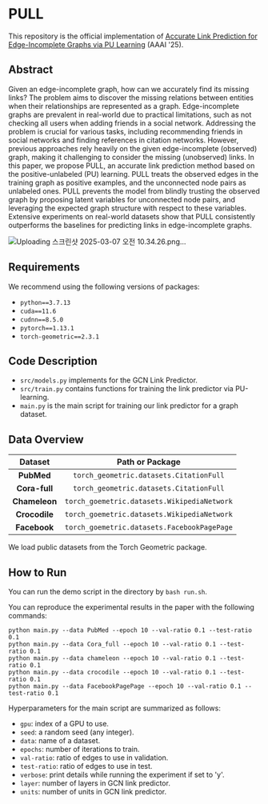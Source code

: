 # PULL

This repository is the official implementation of [Accurate Link Prediction for Edge-Incomplete Graphs via PU Learning](https://datalab.snu.ac.kr/~ukang/papers/pullAAAI25.pdf) (AAAI '25).

## Abstract
Given an edge-incomplete graph, how can we accurately find its missing links?
The problem aims to discover the missing relations between entities when their relationships are represented as a graph.
Edge-incomplete graphs are prevalent in real-world due to practical limitations, such as not checking all users when adding friends in a social network.
Addressing the problem is crucial for various tasks, including recommending friends in social networks and finding references in citation networks.
However, previous approaches rely heavily on the given edge-incomplete (observed) graph, making it challenging to consider the missing (unobserved) links.
In this paper, we propose PULL, an accurate link prediction method based on the positive-unlabeled (PU) learning.
PULL treats the observed edges in the training graph as positive examples, and the unconnected node pairs as unlabeled ones.
PULL prevents the model from blindly trusting the observed graph by proposing latent variables for unconnected node pairs, and leveraging the expected graph structure with respect to these variables.
Extensive experiments on real-world datasets show that PULL consistently outperforms the baselines for predicting links in edge-incomplete graphs.

![Uploading 스크린샷 2025-03-07 오전 10.34.26.png…]()

## Requirements
We recommend using the following versions of packages:
- `python==3.7.13`
- `cuda==11.6`
- `cudnn==8.5.0`
- `pytorch==1.13.1`
- `torch-geometric==2.3.1`

## Code Description
- `src/models.py` implements for the GCN Link Predictor.
- `src/train.py` contains functions for training the link predictor via PU-learning.
- `main.py` is the main script for training our link predictor for a graph dataset.

## Data Overview
| **Dataset**    |           **Path or Package**            | 
|:--------------:|:----------------------------------------:| 
|   **PubMed**     | `torch_geometric.datasets.CitationFull`     | 
| **Cora-full**   | `torch_geometric.datasets.CitationFull`     | 
| **Chameleon**     | `torch_goemetric.datasets.WikipediaNetwork` | 
| **Crocodile**     | `torch_goemetric.datasets.WikipediaNetwork` | 
| **Facebook**     | `torch_goemetric.datasets.FacebookPagePage` | 

We load public datasets from the Torch Geometric package. 

## How to Run
You can run the demo script in the directory by `bash run.sh`.

You can reproduce the experimental results in the paper with the following commands:
```shell
python main.py --data PubMed --epoch 10 --val-ratio 0.1 --test-ratio 0.1
python main.py --data Cora_full --epoch 10 --val-ratio 0.1 --test-ratio 0.1
python main.py --data chameleon --epoch 10 --val-ratio 0.1 --test-ratio 0.1
python main.py --data crocodile --epoch 10 --val-ratio 0.1 --test-ratio 0.1
python main.py --data FacebookPagePage --epoch 10 --val-ratio 0.1 --test-ratio 0.1
```

Hyperparameters for the main script are summarized as follows:
- `gpu`: index of a GPU to use.
- `seed`: a random seed (any integer).
- `data`: name of a dataset.
- `epochs`: number of iterations to train.
- `val-ratio`: ratio of edges to use in validation.
- `test-ratio`: ratio of edges to use in test.
- `verbose`: print details while running the experiment if set to 'y'.
- `layer`: number of layers in GCN link predictor.
- `units`: number of units in GCN link predictor.

